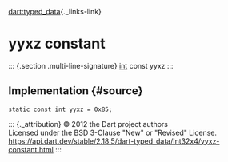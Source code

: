 [dart:typed\_data](../../dart-typed_data/dart-typed_data-library){._links-link}

yyxz constant
=============

::: {.section .multi-line-signature}
[int](../../dart-core/int-class) const yyxz
:::

Implementation {#source}
--------------

``` {.language-dart data-language="dart"}
static const int yyxz = 0x85;
```

::: {._attribution}
© 2012 the Dart project authors\
Licensed under the BSD 3-Clause \"New\" or \"Revised\" License.\
<https://api.dart.dev/stable/2.18.5/dart-typed_data/Int32x4/yyxz-constant.html>
:::
